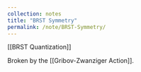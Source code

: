 ```yaml
---
collection: notes
title: "BRST Symmetry"
permalink: /note/BRST-Symmetry/
---
```

[[BRST Quantization]]

Broken by the [[Gribov-Zwanziger Action]]. 